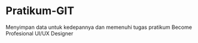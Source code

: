 # Pratikum-GIT
Menyimpan data untuk kedepannya dan memenuhi tugas pratikum Become Profesional UI/UX Designer
